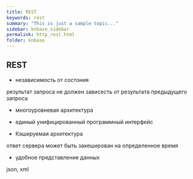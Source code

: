 ```yaml
---
title: REST
keywords: rest
summary: "This is just a sample topic..."
sidebar: knbase_sidebar
permalink: http_rest.html
folder: knbase
---
```


## REST
- независимость от состония

результат запроса не должен зависесть от результата предыдущего запроса

- многоуровневая архитектура

- единый унифицированный программный интерфейс
- Кэшируемая архитектура

ответ сервера может быть закеширован на определенное время

- удобное представление данных

json, xml